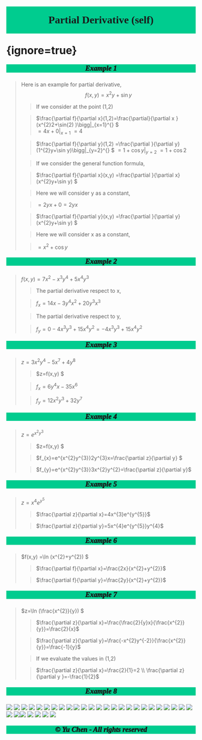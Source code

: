 # <p style='text-align:center;font-family:Verdana;font-weight:600;background-color:#00cc8f;vertical-align:middle;padding:20px;margin-top:60px'>Partial Derivative (self)</p> {ignore=true}

##### <p style='text-align:center;font-size:19px;font-family:Verdana;font-weight:1000;background-color:#00cc8f;vertical-align:middle;padding:0px;margin-top:0px'>Example 1</p>
>Here is an example for partial derivative,
>$$f(x,y) =x^{2}y+\sin y$$ 
>>If we consider at the point (1,2)
>
>>$\frac{\partial f}{\partial x}(1,2)=\frac{\partial}{\partial x }(x^{2}2+\sin(2) )\bigg|_{x=1}^{}    $  
$=4x+0\bigg|_{x=1}^{}$ 
$=4$ 
>
>>$\frac{\partial f}{\partial y}(1,2) =\frac{\partial }{\partial y}(1^{2}y+\sin y)\bigg|_{y=2}^{} $ 
$=1+\cos y\bigg|_{y=2}^{}$ 
$=1+\cos 2$ 
>
>>If we consider the general function formula,
>
>>$\frac{\partial f}{\partial x}(x,y) =\frac{\partial }{\partial x}(x^{2}y+\sin y) $  
>
>>Here we will consider y as a constant,
>
>>$=2yx+0=2yx$ 
>
>>$\frac{\partial f}{\partial  y}(x,y) =\frac{\partial }{\partial y}(x^{2}y+\sin y)  $ 
>
>>Here we will consider x as a  constant,
>
>>$=x^{2}+\cos y$


##### <p style='text-align:center;font-size:19px;font-family:Verdana;font-weight:1000;background-color:#00cc8f;vertical-align:middle;padding:0px;margin-top:0px'>Example 2</p>

>$f(x,y)=7x^{2}-x^{3}y^{4}+5x^{4}y^{3}$
>
>>The partial derivative respect to x,
>
>>$f_{x} = 14x-3y^{4}x^{2}+20y^{3}x^{3}$
>
>>The partial derivative respect to y,
>
>>$f_y=0-4x^{3}y^{3}+15x^{4}y^{2}=-4x^{3}y^{3}+15x^{4}y^{2}$


##### <p style='text-align:center;font-size:19px;font-family:Verdana;font-weight:1000;background-color:#00cc8f;vertical-align:middle;padding:0px;margin-top:0px'>Example 3</p>

>$z=3x^{2}y^{4}-5x^{7}+4y^{8}$ 
>
>>$z=f(x,y) $ 
>
>>$f_{x}=6y^{4}x-35x^{6}$ 
>
>>$f_y=12x^{2}y^{3}+32y^{7}$ 


##### <p style='text-align:center;font-size:19px;font-family:Verdana;font-weight:1000;background-color:#00cc8f;vertical-align:middle;padding:0px;margin-top:0px'>Example 4</p>

>$z=e^{x^{2}y^{3}}$ 
>
>>$z=f(x,y) $ 
>
>>$f_{x}=e^{x^{2}y^{3}}2y^{3}x=\frac{\partial z}{\partial y} $ 
>
>>$f_{y}=e^{x^{2}y^{3}}3x^{2}y^{2}=\frac{\partial z}{\partial y}$ 


##### <p style='text-align:center;font-size:19px;font-family:Verdana;font-weight:1000;background-color:#00cc8f;vertical-align:middle;padding:0px;margin-top:0px'>Example 5</p>

>$z=x^{4}e^{y^{5}}$ 
>
>>$\frac{\partial z}{\partial x}=4x^{3}e^{y^{5}}$ 
>
>>$\frac{\partial z}{\partial y}=5x^{4}e^{y^{5}}y^{4}$ 


##### <p style='text-align:center;font-size:19px;font-family:Verdana;font-weight:1000;background-color:#00cc8f;vertical-align:middle;padding:0px;margin-top:0px'>Example 6</p>

>$f(x,y) =\ln (x^{2}+y^{2}) $ 
>
>>$\frac{\partial f}{\partial x}=\frac{2x}{x^{2}+y^{2}}$ 
>
>>$\frac{\partial f}{\partial y}=\frac{2y}{x^{2}+y^{2}}$ 


##### <p style='text-align:center;font-size:19px;font-family:Verdana;font-weight:1000;background-color:#00cc8f;vertical-align:middle;padding:0px;margin-top:0px'>Example 7</p>

>$z=\ln (\frac{x^{2}}{y}) $ 
>
>>$\frac{\partial z}{\partial x}=\frac{\frac{2}{y}x}{\frac{x^{2}}{y}}=\frac{2}{x}$ 
>
>>$\frac{\partial z}{\partial y}=\frac{-x^{2}y^{-2}}{\frac{x^{2}}{y}}=\frac{-1}{y}$ 
>
>>If we evaluate the values in (1,2)
>
>>$\frac{\partial z}{\partial x}=\frac{2}{1}=2 \\
\frac{\partial z}{\partial y }=-\frac{1}{2}$ 


##### <p style='text-align:center;font-size:19px;font-family:Verdana;font-weight:1000;background-color:#00cc8f;vertical-align:middle;padding:0px;margin-top:0px'>Example 8</p>




[![](https://img.shields.io/badge/Yu%20Chen-chen11976%40gtiit.edu.cn-%2300FFFF)](chen11976@gtiit.edu.cn) [![](https://img.shields.io/badge/Code%20in-Latex%20--%20Katex-%23ffd700)]()  [![](https://img.shields.io/badge/Yu%20Chen-Home-%09%234169E1)](https://ferneychen.github.io) [![](https://img.shields.io/badge/Mozilla%20Public%20License-2.0-rgb(27%2C181%2C214))](https://www.mozilla.org/en-US/MPL/2.0/)
[![](https://img.shields.io/badge/Windows-10-2376bc?style=flat-square&logo=windows&logoColor=ffffff)](https://www.microsoft.com/windows/get-windows-10) [![](https://img.shields.io/badge/Linux-Ubuntu-2376bc?style=flat-square&logo=ubuntu&logoColor=ffffff)](https://ubuntu.com/) [![](https://img.shields.io/badge/Linux-Centos-2376bc?style=flat-square&logo=centos&logoColor=ffffff)](https://www.centos.org/) [![](https://img.shields.io/badge/MacOS-Monterey-2376bc?style=flat-square&logo=apple&logoColor=ffffff)](https://www.apple.com/) [![](https://img.shields.io/badge/IDE-Visual%20Studio%20Code-blue?style=flat-square&logo=visual-studio-code&logoColor=ffffff)](https://code.visualstudio.com/) [![](https://img.shields.io/badge/Intellij-Idea-blue?style=flat-square&logo=intellijidea&logoColor=ffffff)](https://www.jetbrains.com/idea/) [![](https://img.shields.io/badge/IDE-Goland-blue?style=flat-square&logo=jetbrains&logoColor=ffffff)](https://www.jetbrains.com/go/) [![](https://img.shields.io/badge/IDE-PyCharm-blue?style=flat-square&logo=jetbrains&logoColor=ffffff)](https://www.jetbrains.com/pycharm/) [![](https://img.shields.io/badge/IDE-Clion-blue?style=flat-square&logo=jetbrains&logoColor=ffffff)](https://www.jetbrains.com/clion/) [![](https://img.shields.io/badge/IDE-WebStorm-blue?style=flat-square&logo=jetbrains&logoColor=ffffff)](https://www.jetbrains.com/webstorm/) [![](https://img.shields.io/badge/Andriod-Studio-blue?style=flat-square&logo=android&logoColor=ffffff)](https://developer.android.com/studio/) [![](https://img.shields.io/badge/Linux-Vim-blue?style=flat-square&logo=vim&logoColor=ffffff)](https://www.vim.org/) [![](https://img.shields.io/badge/-Java-007396?style=flat-square&logo=java&logoColor=ffffff)](https://www.java.com/)  [![](https://img.shields.io/badge/-C++-269539?style=flat-square&logo=c%2B%2B&logoColor=ffffff)](https://www.cplusplus.com/) [![](https://img.shields.io/badge/-Python-3776AB?style=flat-square&logo=python&logoColor=ffffff)](https://www.python.org/) [![](https://img.shields.io/badge/-Scala-2496ED?style=flat-square&logo=scala&logoColor=ffffff)](https://www.scala-lang.org/) [![](https://img.shields.io/badge/-JavaScript-f7e018?style=flat-square&logo=javascript&logoColor=white)](https://www.ecma-international.org/) [![](https://img.shields.io/badge/-HTML5-E34F26?style=flat-square&logo=html5&logoColor=white)](https://html.spec.whatwg.org/) [![](https://img.shields.io/badge/-CSS3-1572B6?style=flat-square&logo=css3&logoColor=white)](https://www.w3.org/Style/CSS/)  [![](https://img.shields.io/badge/TypeScript-cb3837?style=flat-square&logo=TypeScript&logoColor=ffffff)](https://www.typescriptlang.org/)  [![](https://img.shields.io/badge/Shell-f05032?style=flat-square&logo=powershell&logoColor=ffffff)](https://www.shell.com/) [![](https://img.shields.io/badge/C%23-43853d?style=flat-square&logo=CSharp&logoColor=ffffff)](https://docs.microsoft.com/en-us/dotnet/csharp/)  [![](https://img.shields.io/badge/-MySQL-003545?style=flat-square&logo=mysql&logoColor=white)](https://www.mysql.com/)[![](https://img.shields.io/badge/-Git-f05032?style=flat-square&logo=git&logoColor=white)](https://git-scm.com/) [![](https://img.shields.io/badge/-Node.js-43853d?style=flat-square&logo=node.js&logoColor=ffffff)](https://nodejs.org/) [![](https://img.shields.io/badge/-jQuery-003545?style=flat-square&logo=jquery&logoColor=white)](https://jquery.com/) [![](https://img.shields.io/badge/-PyTorch-269539?style=flat-square&logo=pytorch&logoColor=white)](https://pytorch.org/) [![](https://img.shields.io/badge/-Markdown-003545?style=flat-square&logo=markdown&logoColor=white)](https://daringfireball.net/projects/markdown/)  
##### <p style='text-align:center;font-size:19px;font-family:Verdana;font-weight:600;font-weight:1000;background-color:#00cc8f;vertical-align:middle;padding:0px;margin-top:0px'>© Yu Chen - All rights reserved</p>



